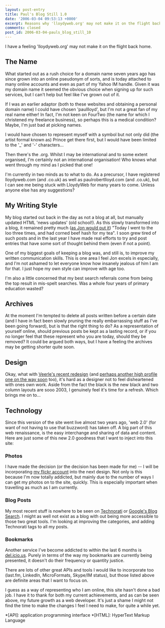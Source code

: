 ```yaml
---
layout: post-entry
title: Paul's Blog Still 1.0
date: '2006-03-04 09:53:13 +0000'
excerpt: Reasons why 'lloydyweb.org' may not make it on the flight back home.
comments: closed
post_id: 2006-03-04-pauls_blog_still_10
---
```

I have a feeling 'lloydyweb.org' may not make it on the flight back home.

## The Name
What started out as a rush choice for a domain name seven years ago has since grown into an online pseudonym of sorts, and is today attached to many online accounts and even as part of my Yahoo IM handle. Given it was my domain name it seemed the obvious choice when signing up for such services, but I can't help but feel like I've grown out of it.

If I was an earlier adaptor (both to these websites and obtaining a personal domain name) I could have chosen 'paullloyd', but I'm not a great fan of my real name either! In fact, I'm not keen on FourTwo (the name for which I christened my freelance business), so perhaps this is a medical condition? Maybe, I'm just bad at picking names.

I would have chosen to represent myself with a symbol but not only did (the artist formal known as) Prince get there first, but I would have been limited to the '_' and '-' characters...

Then there's the .org. Whilst I may be international and to some extent organised, I'm certainly not an international organisation! Who knows what went through my mind as I picked that one!

I'm currently in two minds as to what to do. As a precursor, I have registered lloydyweb.com (and .co.uk) as well as paulrobertlloyd.com (and .co.uk), but I can see me being stuck with LloydyWeb for many years to come. Unless anyone else has any suggestions?

## My Writing Style 
My blog started out back in the day as not a blog at all, but manually updated HTML 'news updates' (old school!). As this slowly transformed into a blog, it remained pretty much ([as Jon would put it][1]) "Today I went to the loo three times, and had corned beef hash for my tea". I soon grew tired of such posts and in the last year I have made real efforts to try and post entries that have some sort of thought behind them (even if not a point).

One of my biggest goals of keeping a blog was, and still is, to improve my written communication skills. This is one area I feel Jon excels in especially, and I'm not ashamed to let everyone know how insanely jealous of him I am for that.  I just hope my own style can improve with age too.

I'm also a little concerned that my best search referrals come from being the top result in mis-spelt searches. Was a whole four years of primary education wasted?

## Archives
At the moment I'm tempted to delete all posts written before a certain date (and I have in fact been slowly pruning the really embarrassing stuff as I've been going forward), but is that the right thing to do? As a representation of yourself online, should previous posts be kept as a lasting record, or if you no longer feel that these represent who you are today, should they be removed? It could be argued both ways, but I have a feeling the archives may be getting shorter quite soon.

## Design
Okay, what with [Veerle's recent redesign][2] (and [perhaps another high profile one on the way soon][2] too), it's hard as a designer not to feel disheartened with ones own work. Aside from the fact the black is the new black and two column layouts are sooo 2003, I genuinely feel it's time for a refresh. Which brings me on to...

## Technology
Since this version of the site went live almost two years ago, 'web 2.0' (for want of not having to use that buzzword) has taken off. A big part of this web renaissance, is the easy interchange and sharing of data and content. Here are just some of this new 2.0 goodness that I want to inject into this site:

### Photos
I have made the decision (or the decision has been made for me) -- I will be incorporating [my flickr account][4] into the next design. Not only is this because I'm now totally addicted, but mainly due to the number of ways I can get my photos on to the site, quickly. This is especially important when travelling as much as I am currently.

### Blog Posts
My most recent stuff is nowhere to be seen on [Technorati][5] or [Google's Blog Search][6]. I might as well not exist as a blog with out being more accessible to those two great tools. I'm looking at improving the categories, and adding Technorati tags to all my posts.

### Bookmarks
Another service I've become addicted to within the last 6 months is [del.icio.us][7]. Purely in terms of the way my bookmarks are currently being presented, it doesn't do their frequency or quantity justice.

There are lots of other great APIs and tools I would like to incorporate too (last.fm, LinkedIn, MicroFormats, Skype/IM status), but those listed above are definite areas that I want to focus on.

I guess as a way of representing who I am online, this site hasn't done a bad job. I have it to thank for both my current achievements, and as can be seen above, my future growth as a web developer. It's just a shame I might not find the time to make the changes I feel I need to make, for quite a while yet.

[1]: http://www.roobottom.com/2006/02/28/procrastination/
[2]: http://veerle.duoh.com/index.php/blog/comments/veerles_blog_now_20/
[3]: http://flickr.com/photos/dunstan/103983018/
[4]: http://flickr.com/photos/paulrobertlloyd/
[5]: http://www.technorati.com/search/lloydyweb.org
[6]: http://blogsearch.google.com/blogsearch?as_q=&num=10&hl=en&c2coff=1&btnG=Search+Blogs&as_epq=&as_oq=&as_eq=&bl_pt=&bl_bt=&bl_url=lloydyweb.org&bl_auth=&as_drrb=q&as_qdr=&as_mind=4&as_minm=3&as_miny=2005&as_maxd=4&as_maxm=3&as_maxy=2006&lr=&safe=off
[7]: http://del.icio.us/paulrobertlloyd/

*[API]: application programming interface
*[HTML]: HyperText Markup Language